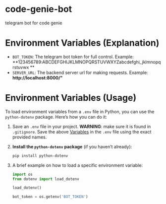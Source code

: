 # code-genie-bot
telegram bot for code genie

# Environment Variables (Explanation)

- `BOT_TOKEN`: The telegram bot token for full control. Example: **123456789:ABCDEFGHIJKLMNOPQRSTUVWXYZabcdefghi_jklmnopqrstuvwx
**
- `SERVER_URL`: The backend server url for making requests. Example: **http://localhost:8000/"**

# Environment Variables (Usage)

To load environment variables from a `.env` file in Python, you can use the `python-dotenv` package. Here’s how you can do it:

1. Save an `.env` file in your project. **WARNING**: make sure it is found in `.gitignore`. Save the above [Variables](#environment-variables-explanation) in the `.env` file using the exact provided names.

2. **Install the `python-dotenv` package** (if you haven’t already):
   ```sh
   pip install python-dotenv
   
3. A brief example on how to load a specific environment variable:
    ```python
    import os
    from dotenv import load_dotenv
    
    load_dotenv()
    
    bot_token = os.getenv('BOT_TOKEN')
    ```